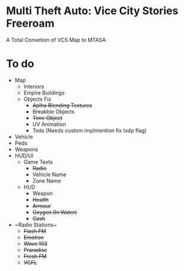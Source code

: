 # Multi Theft Auto: Vice City Stories Freeroam 
A Total Convetion of VCS Map to MTASA
# To do
* Map
  * Interiors
  * Empire Buildings
  * Objects Fix
    * ~~Aplha Blending Textures~~
    * Breakble Objects
    * ~~Time Object~~
    * UV Animation
    * Txds (Needs custom implmention fix txdp flag)
* Vehicle
* Peds
* Weapons
* HUD/UI
  * Game Texts
    * ~~Radio~~
    * Vehicle Name
    * Zone Name
  * HUD
    * Weapon
    * ~~Health~~
    * ~~Armour~~
    * ~~Oxygen (In Water)~~
    * ~~Cash~~
* ~Radio Stations~
    * ~~Flash FM~~
    * ~~Emotion~~
    * ~~Wave 103~~
    * ~~Praradise~~
    * ~~Fresh FM~~
    * ~~VCFL~~
